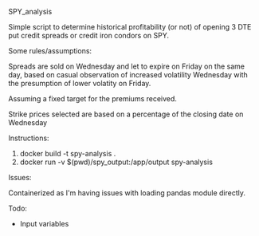 SPY_analysis

Simple script to determine historical profitability (or not) of opening 3 DTE put credit spreads or credit iron condors on SPY. 

Some rules/assumptions:

Spreads are sold on Wednesday and let to expire on Friday on the same day, based on casual observation of increased volatility Wednesday with the presumption of lower volatity on Friday.

Assuming a fixed target for the premiums received.

Strike prices selected are based on a percentage of the closing date on Wednesday

Instructions:

1. docker build -t spy-analysis .
2. docker run -v $(pwd)/spy_output:/app/output spy-analysis


Issues:

Containerized as I'm having issues with loading pandas module directly.

Todo:
- Input variables

